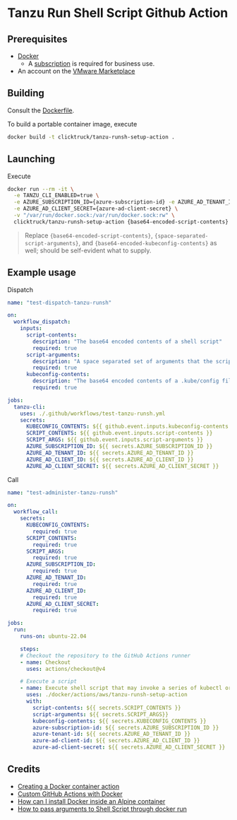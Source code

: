 # Tanzu Run Shell Script Github Action

## Prerequisites

* [Docker](https://docs.docker.com/desktop/)
  * A [subscription](https://www.docker.com/blog/updating-product-subscriptions/) is required for business use.
* An account on the [VMware Marketplace](https://marketplace.cloud.vmware.com/)


## Building

Consult the [Dockerfile](Dockerfile).

To build a portable container image, execute

```bash
docker build -t clicktruck/tanzu-runsh-setup-action .
```


## Launching

Execute

```bash
docker run --rm -it \
  -e TANZU_CLI_ENABLED=true \
  -e AZURE_SUBSCRIPTION_ID={azure-subscription-id} -e AZURE_AD_TENANT_ID={azure-tenant-id} -e AZURE_AD_CLIENT_ID={azure-ad-client-id} \
  -e AZURE_AD_CLIENT_SECRET={azure-ad-client-secret} \
  -v "/var/run/docker.sock:/var/run/docker.sock:rw" \
  clicktruck/tanzu-runsh-setup-action {base64-encoded-script-contents} '{space-separated-script-arguments}' {base64-encoded-kubeconfig-contents}
```
> Replace `{base64-encoded-script-contents}`, `{space-separated-script-arguments}`, and `{base64-encoded-kubeconfig-contents}` as well; should be self-evident what to supply.


## Example usage

Dispatch

```yaml
name: "test-dispatch-tanzu-runsh"

on:
  workflow_dispatch:
    inputs:
      script-contents:
        description: "The base64 encoded contents of a shell script"
        required: true
      script-arguments:
        description: "A space separated set of arguments that the script will consume"
        required: true
      kubeconfig-contents:
        description: "The base64 encoded contents of a .kube/config file that already has the current Kubernetes cluster context set"
        required: true

jobs:
  tanzu-cli:
    uses: ./.github/workflows/test-tanzu-runsh.yml
    secrets:
      KUBECONFIG_CONTENTS: ${{ github.event.inputs.kubeconfig-contents }}
      SCRIPT_CONTENTS: ${{ github.event.inputs.script-contents }}
      SCRIPT_ARGS: ${{ github.event.inputs.script-arguments }}
      AZURE_SUBSCRIPTION_ID: ${{ secrets.AZURE_SUBSCRIPTION_ID }}
      AZURE_AD_TENANT_ID: ${{ secrets.AZURE_AD_TENANT_ID }}
      AZURE_AD_CLIENT_ID: ${{ secrets.AZURE_AD_CLIENT_ID }}
      AZURE_AD_CLIENT_SECRET: ${{ secrets.AZURE_AD_CLIENT_SECRET }}
```

Call

```yaml
name: "test-administer-tanzu-runsh"

on:
  workflow_call:
    secrets:
      KUBECONFIG_CONTENTS:
        required: true
      SCRIPT_CONTENTS:
        required: true
      SCRIPT_ARGS:
        required: true
      AZURE_SUBSCRIPTION_ID:
        required: true
      AZURE_AD_TENANT_ID:
        required: true
      AZURE_AD_CLIENT_ID:
        required: true
      AZURE_AD_CLIENT_SECRET:
        required: true

jobs:
  run:
    runs-on: ubuntu-22.04

    steps:
    # Checkout the repository to the GitHub Actions runner
    - name: Checkout
      uses: actions/checkout@v4

    # Execute a script
    - name: Execute shell script that may invoke a series of kubectl or tanzu CLI commands
      uses: ./docker/actions/aws/tanzu-runsh-setup-action
      with:
        script-contents: ${{ secrets.SCRIPT_CONTENTS }}
        script-arguments: ${{ secrets.SCRIPT_ARGS}}
        kubeconfig-contents: ${{ secrets.KUBECONFIG_CONTENTS }}
        azure-subscription-id: ${{ secrets.AZURE_SUBSCRIPTION_ID }}
        azure-tenant-id: ${{ secrets.AZURE_AD_TENANT_ID }}
        azure-ad-client-id: ${{ secrets.AZURE_AD_CLIENT_ID }}
        azure-ad-client-secret: ${{ secrets.AZURE_AD_CLIENT_SECRET }}

```

## Credits

* [Creating a Docker container action](https://docs.github.com/en/actions/creating-actions/creating-a-docker-container-action)
* [Custom GitHub Actions with Docker](https://dev.to/sethetter/custom-github-actions-with-docker-3ik3)
* [How can I install Docker inside an Alpine container](https://stackoverflow.com/questions/54099218/how-can-i-install-docker-inside-an-alpine-container)
* [How to pass arguments to Shell Script through docker run](https://stackoverflow.com/questions/32727594/how-to-pass-arguments-to-shell-script-through-docker-run)
